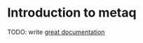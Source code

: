 # Introduction to metaq

TODO: write [great documentation](http://jacobian.org/writing/great-documentation/what-to-write/)
